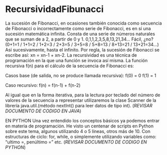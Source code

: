 # RecursividadFibunacci
La sucesión de Fibonacci, en ocasiones también conocida como secuencia de Fibonacci o incorrectamente como serie de Fibonacci, es en sí una sucesión matemática infinita.  Consta de una serie de números naturales que se suman de a 2, a partir de 0 y 1.
0,1,1,2,3,5,8,13,21,34...
Fácil, ¿no? (0+1=1 / 1+1=2 / 1+2=3 / 2+3=5 / 3+5=8 / 5+8=13 / 8+13=21 / 13+21=34...) Así sucesivamente, hasta el infinito. Por regla, la sucesión de Fibonacci se escribe así: xn = xn-1 + xn-2.
La recursividad es una técnica de programación en la que una función se invoca así misma. La función recursiva f(n) para el cálculo de la secuencia de Fibonacci es:

Casos base (de salida, no se produce llamada recursiva):
f(0) = 0
f(1) = 1

Caso recursivo:
f(n) = f(n-1) + f(n-2)

Al igual que en la forma iterativa, para la lectura por teclado del número de valores de la secuencia a representar utilizaremos la clase Scanner de la librería java.util.(método nextInt() para leer datos de tipo int).
(*REVISAR DOCUMENTO DE CODIGO EN JAVA*)

 EN PYTHON
 Una vez entendido los conceptos básicos ya podemos entrar en materia de programación. He visto un centenar de scripts en Python sobre este tema, algunos utilizando 4 o 5 líneas, otros más de 10. Con estructuras de ciclo: for, while, o simplemente utilizando variables como: “ultimo =, penúltimo =” etc.
 (*REVISAR DOCUMENTO DE CODIGO EN PYTHON*)
